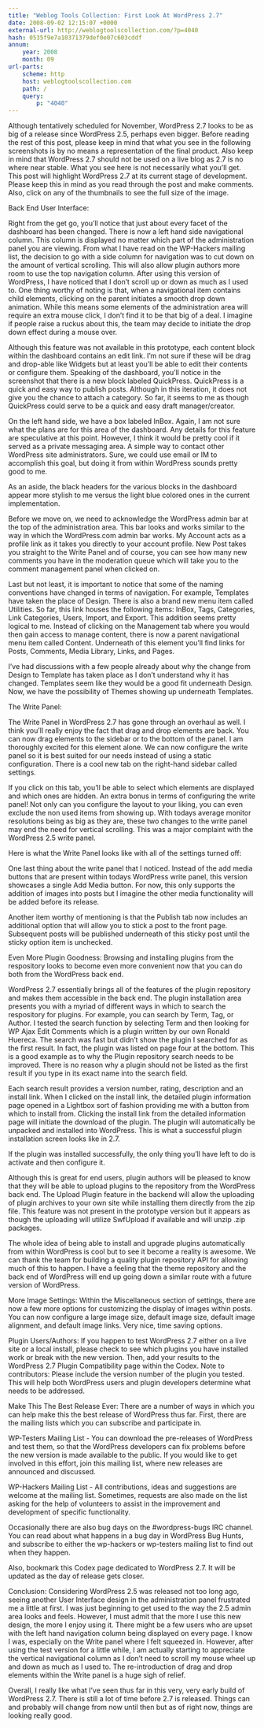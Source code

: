 ```yaml
---
title: "Weblog Tools Collection: First Look At WordPress 2.7"
date: 2008-09-02 12:15:07 +0000
external-url: http://weblogtoolscollection.com/?p=4040
hash: 0535f9e7a10371379def0e07c603cddf
annum:
    year: 2008
    month: 09
url-parts:
    scheme: http
    host: weblogtoolscollection.com
    path: /
    query:
        p: "4040"
---
```


Although tentatively scheduled for November, WordPress 2.7 looks to be as big of a release since WordPress 2.5, perhaps even bigger. Before reading the rest of this post, please keep in mind that what you see in the following screenshots is by no means a representation of the final product. Also keep in mind that WordPress 2.7 should not be used on a live blog as 2.7 is no where near stable. What you see here is not necessarily what you’ll get. This post will highlight WordPress 2.7 at its current stage of development. Please keep this in mind as you read through the post and make comments. Also, click on any of the thumbnails to see the full size of the image.

Back End User Interface:


Right from the get go, you’ll notice that just about every facet of the dashboard has been changed. There is now a left hand side navigational column. This column is displayed no matter which part of the administration panel you are viewing. From what I have read on the WP-Hackers mailing list, the decision to go with a side column for navigation was to cut down on the amount of vertical scrolling. This will also allow plugin authors more room to use the top navigation column. After using this version of WordPress, I have noticed that I don’t scroll up or down as much as I used to. One thing worthy of noting is that, when a navigational item contains child elements, clicking on the parent initiates a smooth drop down animation. While this means some elements of the administration area will require an extra mouse click, I don’t find it to be that big of a deal. I imagine if people raise a ruckus about this, the team may decide to initiate the drop down effect during a mouse over.

Although this feature was not available in this prototype, each content block within the dashboard contains an edit link. I’m not sure if these will be drag and drop-able like Widgets but at least you’ll be able to edit their contents or configure them. Speaking of the dashboard, you’ll notice in the screenshot that there is a new block labeled QuickPress. QuickPress is a quick and easy way to publish posts. Although in this iteration, it does not give you the chance to attach a category. So far, it seems to me as though QuickPress could serve to be a quick and easy draft manager/creator.

On the left hand side, we have a box labeled InBox. Again, I am not sure what the plans are for this area of the dashboard. Any details for this feature are speculative at this point. However, I think it would be pretty cool if it served as a private messaging area. A simple way to contact other WordPress site administrators. Sure, we could use email or IM to accomplish this goal, but doing it from within WordPress sounds pretty good to me.

As an aside, the black headers for the various blocks in the dashboard appear more stylish to me versus the light blue colored ones in the current implementation.

Before we move on, we need to acknowledge the WordPress admin bar at the top of the administration area. This bar looks and works similar to the way in which the WordPress.com admin bar works. My Account acts as a profile link as it takes you directly to your account profile. New Post takes you straight to the Write Panel and of course, you can see how many new comments you have in the moderation queue which will take you to the comment management panel when clicked on.

Last but not least, it is important to notice that some of the naming conventions have changed in terms of navigation. For example, Templates have taken the place of Design. There is also a brand new menu item called Utilities. So far, this link houses the following items: InBox, Tags, Categories, Link Categories, Users, Import, and Export. This addition seems pretty logical to me. Instead of clicking on the Management tab where you would then gain access to manage content, there is now a parent navigational menu item called Content. Underneath of this element you’ll find links for Posts, Comments, Media Library, Links, and Pages.

I’ve had discussions with a few people already about why the change from Design to Template has taken place as I don’t understand why it has changed. Templates seem like they would be a good fit underneath Design. Now, we have the possibility of Themes showing up underneath Templates.

The Write Panel:


The Write Panel in WordPress 2.7 has gone through an overhaul as well. I think you’ll really enjoy the fact that drag and drop elements are back. You can now drag elements to the sidebar or to the bottom of the panel. I am thoroughly excited for this element alone. We can now configure the write panel so it is best suited for our needs instead of using a static configuration. There is a cool new tab on the right-hand sidebar called settings.



If you click on this tab, you’ll be able to select which elements are displayed and which ones are hidden. An extra bonus in terms of configuring the write panel! Not only can you configure the layout to your liking, you can even exclude the non used items from showing up. With todays average monitor resolutions being as big as they are, these two changes to the write panel may end the need for vertical scrolling. This was a major complaint with the WordPress 2.5 write panel.

Here is what the Write Panel looks like with all of the settings turned off:



One last thing about the write panel that I noticed. Instead of the add media buttons that are present within todays WordPress write panel, this version showcases a single Add Media button. For now, this only supports the addition of images into posts but I imagine the other media functionality will be added before its release.



Another item worthy of mentioning is that the Publish tab now includes an additional option that will allow you to stick a post to the front page. Subsequent posts will be published underneath of this sticky post until the sticky option item is unchecked.

Even More Plugin Goodness:
Browsing and installing plugins from the respository looks to become even more convenient now that you can do both from the WordPress back end.



WordPress 2.7 essentially brings all of the features of the plugin repository and makes them accessible in the back end. The plugin installation area presents you with a myriad of different ways in which to search the respository for plugins. For example, you can search by Term, Tag, or Author. I tested the search function by selecting Term and then looking for WP Ajax Edit Comments which is a plugin written by our own Ronald Huereca. The search was fast but didn’t show the plugin I searched for as the first result. In fact, the plugin was listed on page four at the bottom. This is a good example as to why the Plugin repository search needs to be improved. There is no reason why a plugin should not be listed as the first result if you type in its exact name into the search field.



Each search result provides a version number, rating, description and an install link. When I clicked on the install link, the detailed plugin information page opened in a Lightbox sort of fashion providing me with a button from which to install from. Clicking the install link from the detailed information page will initiate the download of the plugin. The plugin will automatically be unpacked and installed into WordPress. This is what a successful plugin installation screen looks like in 2.7.



If the plugin was installed successfully, the only thing you’ll have left to do is activate and then configure it.

Although this is great for end users, plugin authors will be pleased to know that they will be able to upload plugins to the repository from the WordPress back end. The Upload Plugin feature in the backend will allow the uploading of plugin archives to your own site while installing them directly from the zip file. This feature was not present in the prototype version but it appears as though the uploading will utilize SwfUpload if available and will unzip .zip packages.

The whole idea of being able to install and upgrade plugins automatically from within WordPress is cool but to see it become a reality is awesome. We can thank the team for building a quality plugin repository API for allowing much of this to happen. I have a feeling that the theme repository and the back end of WordPress will end up going down a similar route with a future version of WordPress.

More Image Settings:
Within the Miscellaneous section of settings, there are now a few more options for customizing the display of images within posts. You can now configure a large image size, default image size, default image alignment, and default image links. Very nice, time saving options.



Plugin Users/Authors:
If you happen to test WordPress 2.7 either on a live site or a local install, please check to see which plugins you have installed work or break with the new version. Then, add your results to the WordPress 2.7 Plugin Compatibility page within the Codex.  Note to contributors: Please include the version number of the plugin you tested. This will help both WordPress users and plugin developers determine what needs to be addressed.

Make This The Best Release Ever:
There are a number of ways in which you can help make this the best release of WordPress thus far. First, there are the mailing lists which you can subscribe and participate in.

WP-Testers Mailing List - You can download the pre-releases of WordPress and test them, so that the WordPress developers can fix problems before the new version is made available to the public. If you would like to get involved in this effort, join this mailing list, where new releases are announced and discussed.

WP-Hackers Mailing List -  All contributions, ideas and suggestions are welcome at the mailing list. Sometimes, requests are also made on the list asking for the help of volunteers to assist in the improvement and development of specific functionality.

Occasionally there are also bug days on the #wordpress-bugs IRC channel. You can read about what happens in a bug day in WordPress Bug Hunts, and subscribe to either the wp-hackers or wp-testers mailing list to find out when they happen.

Also, bookmark this Codex page dedicated to WordPress 2.7. It will be updated as the day of release gets closer.

Conclusion:
Considering WordPress 2.5 was released not too long ago, seeing another User Interface design in the administration panel frustrated me a little at first. I was just beginning to get used to the way the 2.5 admin area looks and feels. However, I must admit that the more I use this new design, the more I enjoy using it. There might be a few users who are upset with the left hand navigation column being displayed on every page. I know I was, especially on the Write panel where I felt squeezed in. However, after using the test version for a little while, I am actually starting to appreciate the vertical navigational column as I don’t need to scroll my mouse wheel up and down as much as I used to. The re-introduction of drag and drop elements within the Write panel is a huge sigh of relief.

Overall, I really like what I’ve seen thus far in this very, very early build of WordPress 2.7. There is still a lot of time before 2.7 is released. Things can and probably will change from now until then but as of right now, things are looking really good.

